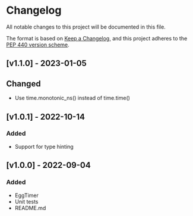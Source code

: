 # Changelog

All notable changes to this project will be documented in this file.

The format is based on [Keep a
Changelog](https://keepachangelog.com/en/1.0.0/), and this project adheres to
the [PEP 440 version scheme](https://peps.python.org/pep-0440/#version-scheme).


## [v1.1.0] - 2023-01-05
## Changed
- Use time.monotonic_ns() instead of time.time()


## [v1.0.1] - 2022-10-14
### Added
- Support for type hinting


## [v1.0.0] - 2022-09-04
### Added
- EggTimer
- Unit tests
- README.md
